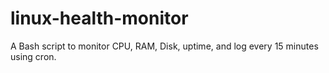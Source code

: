 # linux-health-monitor
A Bash script to monitor CPU, RAM, Disk, uptime, and log every 15 minutes using cron.
